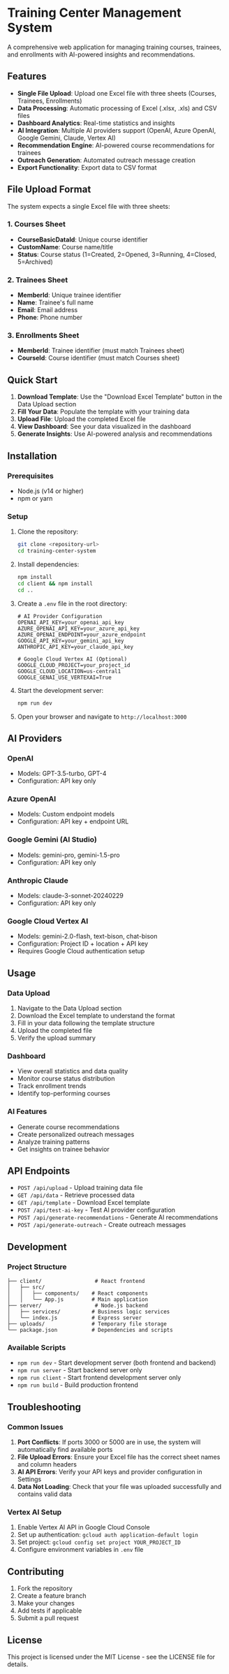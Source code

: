 # Training Center Management System

A comprehensive web application for managing training courses, trainees, and enrollments with AI-powered insights and recommendations.

## Features

- **Single File Upload**: Upload one Excel file with three sheets (Courses, Trainees, Enrollments)
- **Data Processing**: Automatic processing of Excel (.xlsx, .xls) and CSV files
- **Dashboard Analytics**: Real-time statistics and insights
- **AI Integration**: Multiple AI providers support (OpenAI, Azure OpenAI, Google Gemini, Claude, Vertex AI)
- **Recommendation Engine**: AI-powered course recommendations for trainees
- **Outreach Generation**: Automated outreach message creation
- **Export Functionality**: Export data to CSV format

## File Upload Format

The system expects a single Excel file with three sheets:

### 1. Courses Sheet
- **CourseBasicDatald**: Unique course identifier
- **CustomName**: Course name/title
- **Status**: Course status (1=Created, 2=Opened, 3=Running, 4=Closed, 5=Archived)

### 2. Trainees Sheet
- **Memberld**: Unique trainee identifier
- **Name**: Trainee's full name
- **Email**: Email address
- **Phone**: Phone number

### 3. Enrollments Sheet
- **Memberld**: Trainee identifier (must match Trainees sheet)
- **Courseld**: Course identifier (must match Courses sheet)

## Quick Start

1. **Download Template**: Use the "Download Excel Template" button in the Data Upload section
2. **Fill Your Data**: Populate the template with your training data
3. **Upload File**: Upload the completed Excel file
4. **View Dashboard**: See your data visualized in the dashboard
5. **Generate Insights**: Use AI-powered analysis and recommendations

## Installation

### Prerequisites
- Node.js (v14 or higher)
- npm or yarn

### Setup
1. Clone the repository:
   ```bash
   git clone <repository-url>
   cd training-center-system
   ```

2. Install dependencies:
   ```bash
   npm install
   cd client && npm install
   cd ..
   ```

3. Create a `.env` file in the root directory:
   ```env
   # AI Provider Configuration
   OPENAI_API_KEY=your_openai_api_key
   AZURE_OPENAI_API_KEY=your_azure_api_key
   AZURE_OPENAI_ENDPOINT=your_azure_endpoint
   GOOGLE_API_KEY=your_gemini_api_key
   ANTHROPIC_API_KEY=your_claude_api_key
   
   # Google Cloud Vertex AI (Optional)
   GOOGLE_CLOUD_PROJECT=your_project_id
   GOOGLE_CLOUD_LOCATION=us-central1
   GOOGLE_GENAI_USE_VERTEXAI=True
   ```

4. Start the development server:
   ```bash
   npm run dev
   ```

5. Open your browser and navigate to `http://localhost:3000`

## AI Providers

### OpenAI
- Models: GPT-3.5-turbo, GPT-4
- Configuration: API key only

### Azure OpenAI
- Models: Custom endpoint models
- Configuration: API key + endpoint URL

### Google Gemini (AI Studio)
- Models: gemini-pro, gemini-1.5-pro
- Configuration: API key only

### Anthropic Claude
- Models: claude-3-sonnet-20240229
- Configuration: API key only

### Google Cloud Vertex AI
- Models: gemini-2.0-flash, text-bison, chat-bison
- Configuration: Project ID + location + API key
- Requires Google Cloud authentication setup

## Usage

### Data Upload
1. Navigate to the Data Upload section
2. Download the Excel template to understand the format
3. Fill in your data following the template structure
4. Upload the completed file
5. Verify the upload summary

### Dashboard
- View overall statistics and data quality
- Monitor course status distribution
- Track enrollment trends
- Identify top-performing courses

### AI Features
- Generate course recommendations
- Create personalized outreach messages
- Analyze training patterns
- Get insights on trainee behavior

## API Endpoints

- `POST /api/upload` - Upload training data file
- `GET /api/data` - Retrieve processed data
- `GET /api/template` - Download Excel template
- `POST /api/test-ai-key` - Test AI provider configuration
- `POST /api/generate-recommendations` - Generate AI recommendations
- `POST /api/generate-outreach` - Create outreach messages

## Development

### Project Structure
```
├── client/                 # React frontend
│   ├── src/
│   │   ├── components/    # React components
│   │   └── App.js         # Main application
├── server/                 # Node.js backend
│   ├── services/          # Business logic services
│   └── index.js           # Express server
├── uploads/               # Temporary file storage
└── package.json           # Dependencies and scripts
```

### Available Scripts
- `npm run dev` - Start development server (both frontend and backend)
- `npm run server` - Start backend server only
- `npm run client` - Start frontend development server only
- `npm run build` - Build production frontend

## Troubleshooting

### Common Issues

1. **Port Conflicts**: If ports 3000 or 5000 are in use, the system will automatically find available ports
2. **File Upload Errors**: Ensure your Excel file has the correct sheet names and column headers
3. **AI API Errors**: Verify your API keys and provider configuration in Settings
4. **Data Not Loading**: Check that your file was uploaded successfully and contains valid data

### Vertex AI Setup
1. Enable Vertex AI API in Google Cloud Console
2. Set up authentication: `gcloud auth application-default login`
3. Set project: `gcloud config set project YOUR_PROJECT_ID`
4. Configure environment variables in `.env` file

## Contributing

1. Fork the repository
2. Create a feature branch
3. Make your changes
4. Add tests if applicable
5. Submit a pull request

## License

This project is licensed under the MIT License - see the LICENSE file for details.